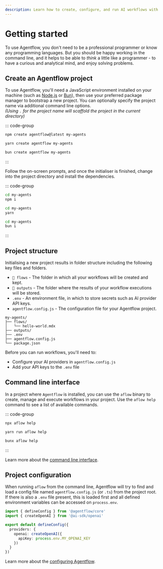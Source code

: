```yaml
---
description: Learn how to create, configure, and run AI workflows with Agentflow. Step-by-step guide for setting up your first project and workflow using the command line interface.
---
```


# Getting started

To use Agentflow, you don't need to be a professional programmer or know any programming languages. But you should be happy working in the command line, and it helps to be able to *think* a little like a programmer - to have a curious and analytical mind, and enjoy solving problems.

## Create an Agentflow project

To use Agentflow, you'll need a JavaScript environment installed on your machine (such as [Node.js](https://nodejs.org) or [Bun](https://bun.sh/)), then use your preferred package manager to bootstrap a new project. You can optionally specify the project name via additional command line options.<br>
*(Using `.` for the project name will scaffold the project in the current directory)*

::: code-group
```sh [npm]
npm create agentflow@latest my-agents
```
```sh [yarn]
yarn create agentflow my-agents
```
```sh [bun]
bun create agentflow my-agents
```
:::

Follow the on-screen prompts, and once the initialiser is finished, change into the project directory and install the dependencies.

::: code-group
```sh [npm]
cd my-agents
npm i
```
```sh [yarn]
cd my-agents
yarn
```
```sh [bun]
cd my-agents
bun i
```
:::

## Project structure

Initialising a new project results in folder structure including the following key files and folders.

- `📂 flows` - The folder in which all your workflows will be created and kept.
- `📂 outputs` - The folder where the results of your workflow executions will be stored.
- `.env` - An environment file, in which to store secrets such as AI provider API keys.
- `agentflow.config.js` - The configuration file for your Agentflow project.

```
my-agents/
├── flows/
│   └── hello-world.mdx
├── outputs/
├── .env
├── agentflow.config.js
└── package.json
```

Before you can run workflows, you'll need to:

- Configure your AI providers in `agentflow.config.js`
- Add your API keys to the `.env` file

## Command line interface

In a project where `Agentflow` is installed, you can use the `aflow` binary to create, manage and execute workflows in your project. Use the `aflow help` command to see a list of available commands.

::: code-group
```sh [npm]
npx aflow help
```
```sh [yarn]
yarn run aflow help
```
```sh [bun]
bunx aflow help
```
:::

Learn more about the [command line interface](/guide/cli).

## Project configuration

When running `aflow` from the command line, Agentflow will try to find and load a config file named `agentflow.config.js` (or `.ts`) from the project root. If there is also a `.env` file present, this is loaded first and all defined environment variables can be accessed on `process.env`.

```ts
import { defineConfig } from '@agentflow/core'
import { createOpenAI } from '@ai-sdk/openai'

export default defineConfig({
  providers: {
    openai: createOpenAI({
      apiKey: process.env.MY_OPENAI_KEY
    })
  }
})
```

Learn more about the [configuring Agentflow](/guide/configuration).
